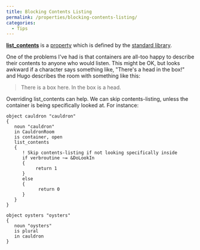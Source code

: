 ```yaml
---
title: Blocking Contents Listing
permalink: /properties/blocking-contents-listing/
categories: 
  - Tips
---
```


[**list_contents**](/properties/list_contents/) is a [property](/properties/) which is defined
by the [standard library](/library/).

One of the problems I've had is that containers are all-too happy to
describe their contents to anyone who would listen. This might be OK,
but looks awkward if a character says something like, "There's a head in
the box!" and Hugo describes the room with something like this:

>There is a box here. In the box is a head.

Overriding list_contents can help. We can skip contents-listing, unless
the container is being specifically looked at. For instance:

    object cauldron "cauldron"
    {
       noun "cauldron"
       in CauldronRoom
       is container, open
       list_contents
       {
          ! Skip contents-listing if not looking specifically inside
          if verbroutine ~= &DoLookIn
          {
               return 1
          }
          else
          {
                return 0
          }
       }
    }

    object oysters "oysters"
    {
       noun "oysters"
       is plural
       in cauldron
    }
